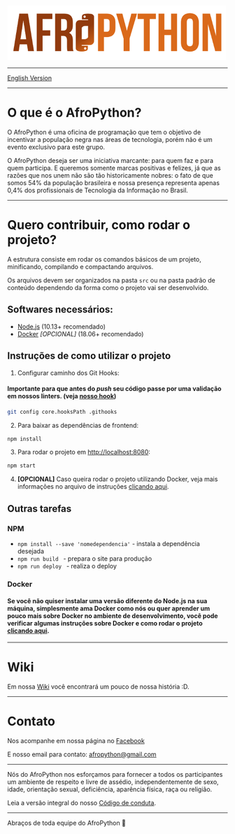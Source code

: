 ![AfroPython Logo](logo.png "AfroPython")

---------------------------------------

[English Version](README.en-US.md)

---------------------------------------

# O que é o AfroPython?

O AfroPython é uma oficina de programação que tem o objetivo de incentivar a população negra nas áreas de tecnologia, porém não é um evento exclusivo para este grupo.

O AfroPython deseja ser uma iniciativa marcante: para quem faz e para quem participa. E queremos somente marcas positivas e felizes, já que as razões que nos unem não são tão historicamente nobres: o fato de que somos 54% da população brasileira e nossa presença representa apenas 0,4% dos profissionais de Tecnologia da Informação no Brasil.

---------------------------------------

# Quero contribuir, como rodar o projeto?

A estrutura consiste em rodar os comandos básicos de um projeto, minificando, compilando e compactando arquivos.

Os arquivos devem ser organizados na pasta `src` ou na pasta padrão de conteúdo dependendo da forma como o projeto vai ser desenvolvido.

## Softwares necessários:

- [Node.js](https://nodejs.org/en/download/) (10.13+ recomendado)
- [Docker](https://store.docker.com/search?type=edition&offering=community) _[OPCIONAL]_ (18.06+ recomendado)

## Instruções de como utilizar o projeto

1. Configurar caminho dos Git Hooks:

#### Importante para que antes do _push_ seu código passe por uma validação em nossos linters. (veja [nosso hook](./.githooks/pre-push))

```sh
git config core.hooksPath .githooks
```

2. Para baixar as dependências de frontend:

```sh
npm install
```

3. Para rodar o projeto em [http://localhost:8080](http://localhost:8080):

```sh
npm start
```

4. **[OPCIONAL]** Caso queira rodar o projeto utilizando Docker, veja mais informações no arquivo de instruções [clicando aqui](./docs/DOCKER.md).

## Outras tarefas

### NPM

* `npm install --save 'nomedependencia'` - instala a dependência desejada
* `npm run build ` - prepara o site para produção
* `npm run deploy ` - realiza o deploy

### Docker

#### Se você não quiser instalar uma versão diferente do Node.js na sua máquina, simplesmente ama Docker como nós ou quer aprender um pouco mais sobre Docker no ambiente de desenvolvimento, você pode verificar algumas instruções sobre Docker e como rodar o projeto [clicando aqui](./docs/DOCKER.md).

---------------------------------------

# Wiki

Em nossa [Wiki](https://github.com/AfroPython/afropython-site/wiki) você encontrará um pouco de nossa história :D.

---------------------------------------

# Contato

Nos acompanhe em nossa página no [Facebook](https://www.facebook.com/AfroPython/)

E nosso email para contato: afropython@gmail.com

---------------------------------------

Nós do AfroPython nos esforçamos para fornecer a todos os participantes um ambiente de respeito e livre de assédio, independentemente de sexo, idade, orientação sexual, deficiência, aparência física, raça ou religião.

Leia a versão integral do nosso [Código de conduta](https://github.com/AfroPython/afropython-site/wiki/C%C3%B3digo-de-Conduta).

---------------------------------------

Abraços de toda equipe do AfroPython :yellow_heart:
